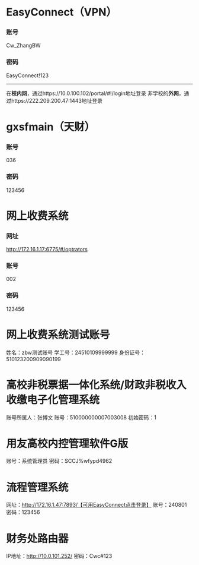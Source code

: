 # EasyConnect（VPN）
### 账号
Cw_ZhangBW
### 密码
EasyConnect!123

---
在**校内网**，通过https://10.0.100.102/portal/#!/login地址登录
非学校的**外网**，通过https://222.209.200.47:1443地址登录



# gxsfmain（天财）
### 账号
036
### 密码
123456


# 网上收费系统
### 网址
http://172.16.1.17:6775/#/optrators
### 账号
002
### 密码
123456


# 网上收费系统测试账号
姓名：zbw测试账号
学工号：24510109999999
身份证号：510123200909090199


# 高校非税票据一体化系统/财政非税收入收缴电子化管理系统
账号所属人：张博文
账号：510000000007003008
初始密码：1


# 用友高校内控管理软件G版
账号：系统管理员
密码：SCCJ%wfypd4962


# 流程管理系统
网址：http://172.16.1.47:7893/【可用EasyConnect点击登录】
账号：240801
密码：123456




# 财务处路由器
IP地址：http://10.0.101.252/
密码：Cwc#123